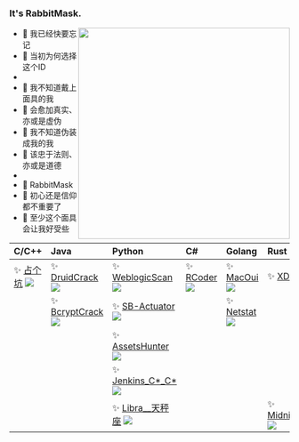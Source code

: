 ### It's RabbitMask.

<img align='right' src="https://github-readme-stats.vercel.app/api?username=rabbitmask&show_icons=true&theme=radical" width="380">

- 🐰 我已经快要忘记
- 🌈 当初为何选择这个ID
- 
- 🐰 我不知道戴上面具的我
- 👻 会愈加真实、亦或是虚伪
- 🐰 我不知道伪装成我的我
- 👻 该忠于法则、亦或是道德
- 
- 🐰 RabbitMask
- 🌈 初心还是信仰都不重要了
- 👻 至少这个面具会让我好受些

| C/C++                                                        |Java                                                         | Python                                                        | C#                                                           |Golang                                                        | Rust                                                         |
| :------------------------------------------------------------| :-----------------------------------------------------------| :-------------------------------------------------------------| :------------------------------------------------------------| :------------------------------------------------------------| :------------------------------------------------------------|
|✨ [占个坑](https://github.com/rabbitmask/SB-Actuator) ![](https://img.shields.io/github/stars/rabbitmask/SB-Actuator) |✨ [DruidCrack](https://github.com/rabbitmask/DruidCrack) ![](https://img.shields.io/github/stars/rabbitmask/DruidCrack) |✨ [WeblogicScan](https://github.com/rabbitmask/WeblogicScan) ![](https://img.shields.io/github/stars/rabbitmask/WeblogicScan) |✨ [RCoder](https://github.com/rabbitmask/RCoder) ![](https://img.shields.io/github/stars/rabbitmask/RCoder) |✨ [MacOui](https://github.com/rabbitmask/MacOui) ![](https://img.shields.io/github/stars/rabbitmask/MacOui) | ✨ [XDecrypt](https://github.com/rabbitmask/XDecrypt) ![](https://img.shields.io/github/stars/rabbitmask/XDecrypt)
| |✨ [BcryptCrack](https://github.com/rabbitmask/BcryptCrack_Jenkins) ![](https://img.shields.io/github/stars/rabbitmask/BcryptCrack_Jenkins) |✨ [SB-Actuator](https://github.com/rabbitmask/SB-Actuator) ![](https://img.shields.io/github/stars/rabbitmask/SB-Actuator) | |✨ [Netstat](https://github.com/rabbitmask/Netstat) ![](https://img.shields.io/github/stars/rabbitmask/Netstat) |
| | |✨ [AssetsHunter](https://github.com/rabbitmask/AssetsHunter) ![](https://img.shields.io/github/stars/rabbitmask/AssetsHunter) | | |
| | |✨ [Jenkins_C*_C*](https://github.com/rabbitmask/Jenkins_Credentials_Crack) ![](https://img.shields.io/github/stars/rabbitmask/Jenkins_Credentials_Crack) | | |
| | |✨ [Libra__天秤座](https://github.com/rabbitmask/Libra) ![](https://img.shields.io/github/stars/rabbitmask/Libra) | | |✨ [Midnight_Maze](https://github.com/rabbitmask/Midnight_Maze) ![](https://img.shields.io/github/stars/rabbitmask/Midnight_Maze) 
